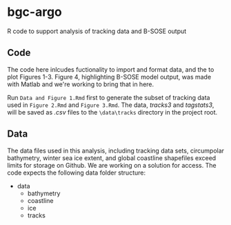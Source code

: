 # bgc-argo
R code to support analysis of tracking data and B-SOSE output
## Code
The code here inlcudes fuctionality to import and format data, and the to plot Figures 1-3. Figure 4, highlighting B-SOSE model output, was made with Matlab and we're working to bring that in here. 

Run `Data and Figure 1.Rmd` first to generate the subset of tracking data used in `Figure 2.Rmd` and `Figure 3.Rmd`. The data, *tracks3* and *tagstats3*, will be saved as *.csv* files to the `\data\tracks` directory in the project root.

## Data
The data files used in this analysis, including tracking data sets, circumpolar bathymetry, winter sea ice extent, and global coastline shapefiles exceed limits for storage on Github. We are working on a solution for access. The code expects the following data folder structure:
* data
  + bathymetry
  + coastline
  + ice
  + tracks
